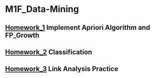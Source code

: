 # M1F_Data-Mining
## [**Homework_1**](https://github.com/leeyu0911/M1F_Data-Mining/tree/main/Homework_1) Implement Apriori Algorithm and FP_Growth
## [**Homework_2**](https://github.com/leeyu0911/M1F_Data-Mining/tree/main/Homework_2) Classification
## [**Homework_3**](https://github.com/leeyu0911/M1F_Data-Mining/tree/main/Homework_3) Link Analysis Practice
